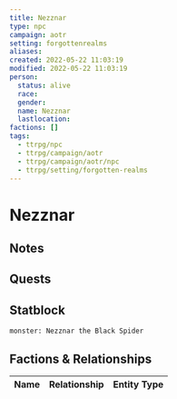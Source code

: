 ```yaml
---
title: Nezznar
type: npc
campaign: aotr
setting: forgottenrealms
aliases: 
created: 2022-05-22 11:03:19
modified: 2022-05-22 11:03:19
person:
  status: alive
  race: 
  gender: 
  name: Nezznar
  lastlocation: 
factions: []
tags:
  - ttrpg/npc
  - ttrpg/campaign/aotr
  - ttrpg/campaign/aotr/npc
  - ttrpg/setting/forgotten-realms
---
```


# Nezznar

## Notes


## Quests


## Statblock

```statblock
monster: Nezznar the Black Spider
```


## Factions & Relationships
| Name | Relationship | Entity Type |
| ---- |:------------:| ----------- |



